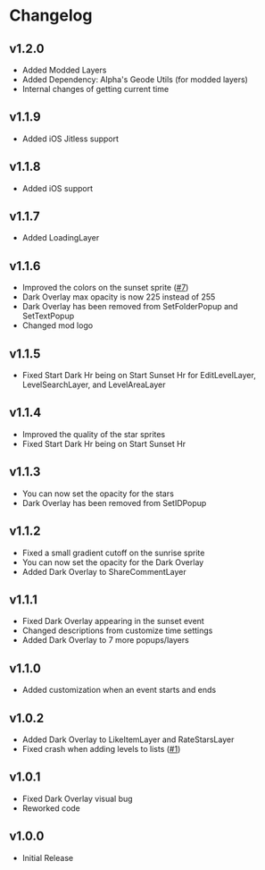 # Changelog

## v1.2.0

- Added Modded Layers
- Added Dependency: Alpha's Geode Utils (for modded layers)
- Internal changes of getting current time

## v1.1.9

- Added iOS Jitless support

## v1.1.8

- Added iOS support

## v1.1.7

- Added LoadingLayer

## v1.1.6

- Improved the colors on the sunset sprite ([#7](https://github.com/NinSam/Day-And-Night-System/issues/7))
- Dark Overlay max opacity is now 225 instead of 255
- Dark Overlay has been removed from SetFolderPopup and SetTextPopup
- Changed mod logo

## v1.1.5

- Fixed Start Dark Hr being on Start Sunset Hr for EditLevelLayer, LevelSearchLayer, and LevelAreaLayer

## v1.1.4

- Improved the quality of the star sprites
- Fixed Start Dark Hr being on Start Sunset Hr

## v1.1.3

- You can now set the opacity for the stars
- Dark Overlay has been removed from SetIDPopup

## v1.1.2

- Fixed a small gradient cutoff on the sunrise sprite
- You can now set the opacity for the Dark Overlay
- Added Dark Overlay to ShareCommentLayer

## v1.1.1

- Fixed Dark Overlay appearing in the sunset event
- Changed descriptions from customize time settings
- Added Dark Overlay to 7 more popups/layers

## v1.1.0

- Added customization when an event starts and ends

## v1.0.2

- Added Dark Overlay to LikeItemLayer and RateStarsLayer
- Fixed crash when adding levels to lists ([#1](https://github.com/NinSam/Day-And-Night-System/issues/1))

## v1.0.1

- Fixed Dark Overlay visual bug
- Reworked code

## v1.0.0

- Initial Release